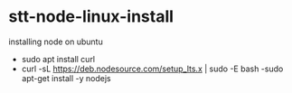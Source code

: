 # stt-node-linux-install
installing node on ubuntu

- sudo apt install curl
- curl -sL https://deb.nodesource.com/setup_lts.x | sudo -E bash -sudo apt-get install -y nodejs
